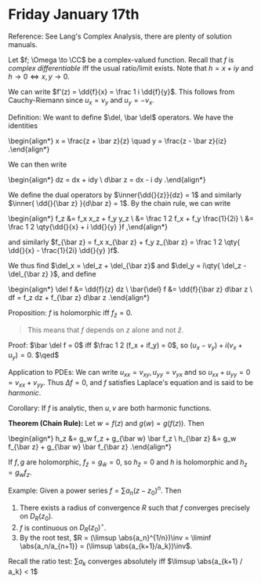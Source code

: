 # Friday January 17th

Reference:
See Lang's Complex Analysis, there are plenty of solution manuals.

Let $f; \Omega \to \CC$ be a complex-valued function.
Recall that $f$ is *complex differentiable* iff the usual ratio/limit exists.
Note that $h = x+iy$ and $h\to 0 \iff x,y\to 0$.

We can write $f'(z) = \dd{f}{x} = \frac 1 i \dd{f}{y}$.
This follows from Cauchy-Riemann since $u_x = v_y$ and $u_y = -v_x$.

Definition:
We want to define $\del, \bar \del$ operators.
We have the identities

\begin{align*}
x = \frac{z + \bar z}{z} \quad y = \frac{z - \bar z}{iz}
.\end{align*}

We can then write

\begin{align*}
dz = dx + idy \\
d\bar z = dx - i dy
.\end{align*}


We define the dual operators by $\inner{\dd{}{z}}{dz} = 1$ and similarly $\inner{ \dd{}{\bar z}  }{d\bar z} = 1$.
By the chain rule, we can write

\begin{align*}
f_z &= f_x x_z + f_y y_z \\
&= \frac 1 2 f_x + f_y \frac{1}{2i} \\
&= \frac 1 2 \qty{\dd{}{x} + i \dd{}{y} }f 
,\end{align*}

and similarly $f_{\bar z} = f_x x_{\bar z} + f_y z_{\bar z} = \frac 1 2 \qty{ \dd{}{x} - \frac{1}{2i} \dd{}{y}  }f$.

We thus find $\del_x = \del_z + \del_{\bar z}$ and $\del_y = i\qty{ \del_z - \del_{\bar z}  }$,
and define

\begin{align*}
\del f &= \dd{f}{z} dz \\
\bar{\del} f &= \dd{f}{\bar z} d\bar z \\
df = f_z dz + f_{\bar z} d\bar z
.\end{align*}

Proposition:
$f$ is holomorphic iff $f_{\bar z} = 0$.

> This means that $f$ depends on $z$ alone and not $\bar z$.

Proof:
$\bar \del f = 0$ iff $\frac 1 2 (f_x + if_y) = 0$, so $(u_x  - v_y) + i (v_x + u_y) = 0$.
$\qed$

Application to PDEs:
We can write $u_{xx} = v_{xy}, u_{yy} = v_{yx}$ and so $u_{xx} + u_{yy} = 0 = v_{xx} + v_{yy}$.
Thus $\Delta f = 0$, and $f$ satisfies Laplace's equation and is said to be *harmonic*.

Corollary:
If $f$ is analytic, then $u, v$ are both harmonic functions.

**Theorem (Chain Rule):**
Let $w = f(z)$ and $g(w) = g(f(z))$.
Then

\begin{align*}
h_z &= g_w f_z + g_{\bar w} \bar f_z \\
h_{\bar z} &= g_w f_{\bar z} + g_{\bar w} \bar f_{\bar z}
.\end{align*}

If $f, g$ are holomorphic, $f_{\bar z} = g_{\bar w} = 0$, so $h_{\bar z} = 0$ and $h$ is holomorphic and $h_z = g_w f_z$.

Example:
Given a power series $f=\sum a_n (z- z_0)^n$.
Then

1. There exists a radius of convergence $R$ such that $f$ converges precisely on $D_R(z_0)$.
2. $f$ is continuous on $D_R(z_0)^\circ$.
3. By the root test, $R = (\limsup \abs{a_n}^{1/n})\inv = \liminf \abs{a_n/a_{n+1}} = (\limsup \abs{a_{k+1}/a_k})\inv$.

Recall the ratio test: $\sum a_k$ converges absolutely iff $\limsup \abs{a_{k+1} / a_k} < 1$
